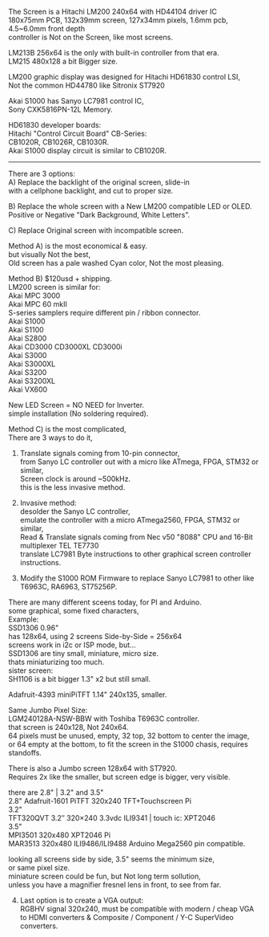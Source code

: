 The Screen is a Hitachi LM200 240x64 with HD44104 driver IC</br>
180x75mm PCB, 132x39mm screen, 127x34mm pixels, 1.6mm pcb, 4.5~6.0mm front depth </br>
controller is Not on the Screen, like most screens. </br>

LM213B 256x64 is the only with built-in controller from that era. </br>
LM215 480x128 a bit Bigger size. </br>

LM200 graphic display was designed for Hitachi HD61830 control LSI, </br>
Not the common HD44780 like Sitronix ST7920 </br>

Akai S1000 has Sanyo LC7981 control IC, </br>
Sony CXK5816PN-12L Memory.</br>

HD61830 developer boards: </br>
Hitachi "Control Circuit Board" CB-Series:  </br>
CB1020R, CB1026R, CB1030R. </br>
Akai S1000 display circuit is similar to CB1020R. </br>

------

There are 3 options: </br>
A) Replace the backlight of the original screen, slide-in </br>
with a cellphone backlight, and cut to proper size. </br>

B) Replace the whole screen with a New LM200 compatible LED or OLED. </br>
Positive or Negative "Dark Background, White Letters". </br>

C) Replace Original screen with incompatible screen. </br>

Method A) is the most economical & easy. </br>
but visually Not the best, </br>
Old screen has a pale washed Cyan color, Not the most pleasing. </br>

Method B) $120usd + shipping. </br>
LM200 screen is similar for: </br>
Akai MPC 3000 </br>
Akai MPC 60 mkII </br>
S-series samplers require different pin / ribbon connector.  </br>
Akai S1000 </br>
Akai S1100 </br>
Akai S2800 </br>
Akai CD3000 CD3000XL CD3000i </br>
Akai S3000 </br>
Akai S3000XL </br>
Akai S3200 </br>
Akai S3200XL </br>
Akai VX600 </br>

New LED Screen = NO NEED for Inverter. </br>
simple installation (No soldering required). </br>

Method C) is the most complicated, </br>
There are 3 ways to do it, </br>
1. Translate signals coming from 10-pin connector,</br>
from Sanyo LC controller out with a micro like ATmega, FPGA, STM32 or similar, </br>
Screen clock is around ~500kHz. </br>
this is the less invasive method. </br>

2. Invasive method: </br>
desolder the Sanyo LC controller, </br>
emulate the controller with a micro ATmega2560, FPGA, STM32 or similar, </br>
Read & Translate signals coming from Nec v50 "8088" CPU and 16-Bit multiplexer TEL TE7730 </br>
translate LC7981 Byte instructions to other graphical screen controller instructions. </br>

3. Modify the S1000 ROM Firmware to replace Sanyo LC7981 to other like T6963C, RA6963, ST75256P. </br>

There are many different sceens today, for PI and Arduino. </br>
some graphical, some fixed characters, </br>
Example: </br>
SSD1306 0.96" </br>
has 128x64, using 2 screens Side-by-Side = 256x64 </br>
screens work in i2c or ISP mode, but... </br>
SSD1306 are tiny small, miniature, micro size. </br>
thats miniaturizing too much. </br>
sister screen: </br>
SH1106 is a bit bigger 1.3" x2 but still small. </br>

Adafruit-4393 miniPiTFT 1.14" 240x135, smaller.  </br>

Same Jumbo Pixel Size: </br>
LGM240128A-NSW-BBW with Toshiba T6963C controller. </br>
that screen is 240x128, Not 240x64. </br>
64 pixels must be unused, empty, 32 top, 32 bottom to center the image, </br>
or 64 empty at the bottom, to fit the screen in the S1000 chasis, requires standoffs. </br>

There is also a Jumbo screen 128x64 with ST7920. </br>
Requires 2x like the smaller, but screen edge is bigger, very visible. </br>

there are 2.8" | 3.2" and 3.5" </br>
2.8" Adafruit-1601 PiTFT 320x240 TFT+Touchscreen Pi </br>
3.2" </br>
TFT320QVT 3.2″ 320×240 3.3vdc ILI9341 | touch ic: XPT2046 </br>
3.5" </br>
MPI3501 320x480 XPT2046 Pi </br>
MAR3513 320x480 ILI9486/ILI9488 Arduino Mega2560 pin compatible. </br>

looking all screens side by side, 3.5" seems the minimum size, </br>
or same pixel size. </br>
miniature screen could be fun, but Not long term sollution, </br>
unless you have a magnifier fresnel lens in front, to see from far. </br>

4. Last option is to create a VGA output: </br>
RGBHV signal 320x240, must be compatible with modern / cheap VGA to HDMI converters & Composite / Component / Y-C SuperVideo converters. </br>
